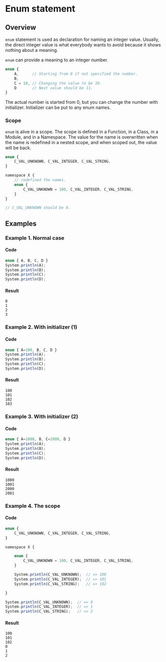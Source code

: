 
# Enum statement

## Overview

`enum` statement is used as declaration for naming an integer value.
Usually, the direct integer value is what everybody wants to avoid
because it shows nothing about a meaning.

`enum` can provide a meaning to an integer number.

```javascript
enum {
    A,      // Starting from 0 if not specified the number.
    B,
    C = 10, // Changing the value to be 10.
    D       // Next value should be 11.
}
```

The actual number is started from 0, but you can change the number with initializer.
Initializer can be put to any enum names.

### Scope

`enum` is alive in a scope.
The scope is defined in a Function, in a Class, in a Module, and in a Namespace.
The value for the name is overwritten when the name is redefined in a nested scope,
and when scoped out, the value will be back.

```javascript
enum {
    C_VAL_UNKNOWN, C_VAL_INTEGER, C_VAL_STRING,
}

namespace X {
    // redefined the names.
    enum {
        C_VAL_UNKNOWN = 100, C_VAL_INTEGER, C_VAL_STRING,
    }
}

// C_VAL_UNKNOWN should be 0.
```

## Examples

### Example 1. Normal case

#### Code

```javascript
enum { A, B, C, D }
System.println(A);
System.println(B);
System.println(C);
System.println(D);
```

#### Result

```
0
1
2
3
```

### Example 2. With initializer (1)

#### Code

```javascript
enum { A=100, B, C, D }
System.println(A);
System.println(B);
System.println(C);
System.println(D);
```

#### Result

```
100
101
102
103
```

### Example 3. With initializer (2)

#### Code

```javascript
enum { A=1000, B, C=2000, D }
System.println(A);
System.println(B);
System.println(C);
System.println(D);
```

#### Result

```
1000
1001
2000
2001
```

### Example 4. The scope

#### Code


```javascript
enum {
    C_VAL_UNKNOWN, C_VAL_INTEGER, C_VAL_STRING,
}

namespace X {

    enum {
        C_VAL_UNKNOWN = 100, C_VAL_INTEGER, C_VAL_STRING,
    }

    System.println(C_VAL_UNKNOWN);  // => 100
    System.println(C_VAL_INTEGER);  // => 101
    System.println(C_VAL_STRING);   // => 102

}

System.println(C_VAL_UNKNOWN);  // => 0
System.println(C_VAL_INTEGER);  // => 1
System.println(C_VAL_STRING);   // => 2
```

#### Result

```
100
101
102
0
1
2
```
